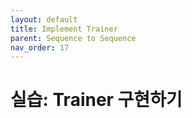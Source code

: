 ```yaml
---
layout: default
title: Implement Trainer
parent: Sequence to Sequence
nav_order: 17
---
```


# 실습: Trainer 구현하기

